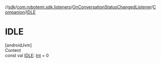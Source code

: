 //[sdk](../../../../index.md)/[com.robotemi.sdk.listeners](../../index.md)/[OnConversationStatusChangedListener](../index.md)/[Companion](index.md)/[IDLE](-i-d-l-e.md)



# IDLE  
[androidJvm]  
Content  
const val [IDLE](-i-d-l-e.md): [Int](https://kotlinlang.org/api/latest/jvm/stdlib/kotlin/-int/index.html) = 0  



